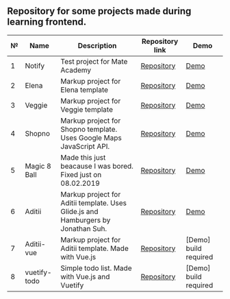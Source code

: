 Repository for some projects made during learning frontend.
---
№   | Name | Description | Repository link | Demo
--- | ---  |      ---    |        ---      | ---
1   |Notify|Test project for Mate Academy|[Repository](/notify)|[Demo](https://vladbu.github.io/m8hub/notify/)
2   |Elena|Markup project for Elena template|[Repository](/elena)|[Demo](https://vladbu.github.io/m8hub/elena)
3   |Veggie|Markup project for Veggie template|[Repository](/veggie)|[Demo](https://vladbu.github.io/m8hub/veggie)
4   |Shopno|Markup project for Shopno template. Uses Google Maps JavaScript API.|[Repository](/shopno)|[Demo](https://vladbu.github.io/m8hub/shopno)
5   |Magic 8 Ball|Made this just beacause I was bored. Fixed just on 08.02.2019|[Repository](/Magic%208%20ball)|[Demo](https://vladbu.github.io/m8hub/Magic%208%20ball)
6   |Aditii|Markup project for Aditii template. Uses Glide.js and Hamburgers by Jonathan Suh.|[Repository](/aditii)|[Demo](https://vladbu.github.io/m8hub/aditii)
7   |Aditii-vue|Markup project for Aditii template. Made with Vue.js|[Repository](/aditii-vue)|[Demo] build required
8   |vuetify-todo|Simple todo list. Made with Vue.js and Vuetify|[Repository](/vuetify-todo)|[Demo] build required
